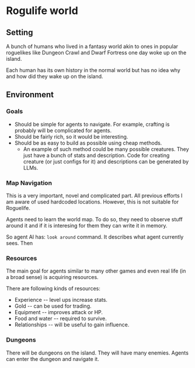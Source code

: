 # Rogulife world

## Setting
A bunch of humans who lived in a fantasy world akin to ones in popular roguelikes like Dungeon Crawl and Dwarf Fortress one day woke up on the island.

Each human has its own history in the normal world but has no idea why and how did they wake up on the island.

## Environment

### Goals
* Should be simple for agents to navigate. For example, crafting is probably will be complicated for agents.
* Should be fairly rich, so it would be interesting.
* Should be as easy to build as possible using cheap methods.
  - An example of such method could be many possible creatures. They just have a bunch of stats and description. Code for creating creature (or just configs for it) and descriptions can be generated by LLMs.

### Map Navigation
This is a very important, novel and complicated part. All previous efforts I am aware of used hardcoded locations. However, this is not suitable for Roguelife.

Agents need to learn the world map. To do so, they need to observe stuff around it and if it is interesing for them they can write it in memory.

So agent AI has: `look around` command. It describes what agent currently sees. Then

### Resources
The main goal for agents similar to many other games and even real life (in a broad sense) is acquiring resources.

There are following kinds of resources:
* Experience -- level ups increase stats.
* Gold -- can be used for trading.
* Equipment -- improves attack or HP.
* Food and water -- required to survive.
* Relationships -- will be useful to gain influence.


### Dungeons
There will be dungeons on the island. They will have many enemies. Agents can enter the dungeon and navigate it.
